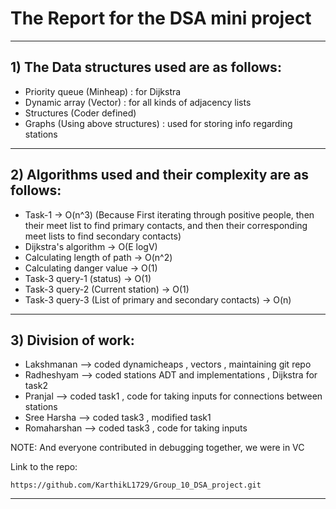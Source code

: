 # The Report for the DSA mini project

--------------------------------------------------------

## 1) The Data structures used are as follows:

- Priority queue (Minheap)  : for Dijkstra
- Dynamic array (Vector)    : for all kinds of adjacency lists 
- Structures (Coder defined) 
- Graphs (Using above structures) : used for storing info regarding stations 

--------------------------------------------------------

## 2) Algorithms used and their complexity are as follows:

- Task-1 -> O(n^3) (Because First iterating through positive people, then their meet list to find primary contacts, and then their corresponding meet lists to find secondary contacts)
- Dijkstra's algorithm -> O(E logV)
- Calculating length of path -> O(n^2)
- Calculating danger value -> O(1)
- Task-3 query-1 (status) -> O(1)
- Task-3 query-2 (Current station) -> O(1)
- Task-3 query-3 (List of primary and secondary contacts) -> O(n)

--------------------------------------------------------

## 3) Division of work:

- Lakshmanan  --> coded  dynamicheaps , vectors , maintaining git repo
- Radheshyam  --> coded stations ADT and implementations , Dijkstra for task2
- Pranjal     --> coded task1 , code for taking inputs for connections between stations
- Sree Harsha --> coded task3 , modified task1 
- Romaharshan --> coded task3 , code for taking inputs 


NOTE: And everyone contributed in debugging together, we were in VC

Link to the repo: 
```
https://github.com/KarthikL1729/Group_10_DSA_project.git
```
--------------------------------------------------------